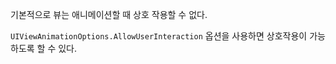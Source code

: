 기본적으로 뷰는 애니메이션할 때 상호 작용할 수 없다.

`UIViewAnimationOptions.AllowUserInteraction` 옵션을 사용하면 상호작용이 가능하도록 할 수 있다.
